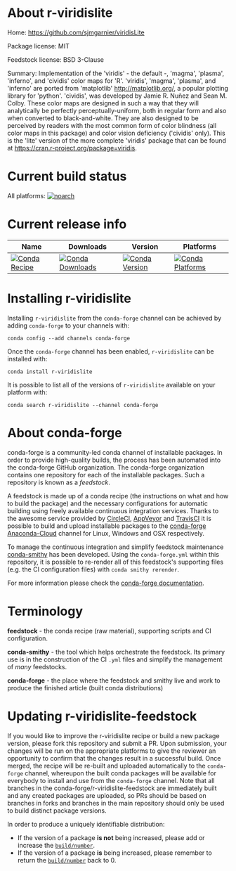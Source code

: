 About r-viridislite
===================

Home: https://github.com/sjmgarnier/viridisLite

Package license: MIT

Feedstock license: BSD 3-Clause

Summary: Implementation of the 'viridis' - the default -, 'magma', 'plasma',  'inferno', and 'cividis' color maps for 'R'. 'viridis', 'magma', 'plasma',  and 'inferno' are ported from 'matplotlib' <http://matplotlib.org/>, a  popular plotting library for 'python'. 'cividis', was developed by Jamie R.  Nuñez and Sean M. Colby. These color maps are designed in such a way that  they will analytically be perfectly perceptually-uniform, both in regular  form and also when converted to black-and-white. They are also designed to  be perceived by readers with the most common form of color blindness (all  color maps in this package) and color vision deficiency ('cividis' only).  This is the 'lite' version of the more complete 'viridis' package that can  be found at <https://cran.r-project.org/package=viridis>.



Current build status
====================

All platforms:
[![noarch](https://img.shields.io/circleci/project/github/conda-forge/r-viridislite-feedstock/master.svg?label=noarch)](https://circleci.com/gh/conda-forge/r-viridislite-feedstock)

Current release info
====================

| Name | Downloads | Version | Platforms |
| --- | --- | --- | --- |
| [![Conda Recipe](https://img.shields.io/badge/recipe-r--viridislite-green.svg)](https://anaconda.org/conda-forge/r-viridislite) | [![Conda Downloads](https://img.shields.io/conda/dn/conda-forge/r-viridislite.svg)](https://anaconda.org/conda-forge/r-viridislite) | [![Conda Version](https://img.shields.io/conda/vn/conda-forge/r-viridislite.svg)](https://anaconda.org/conda-forge/r-viridislite) | [![Conda Platforms](https://img.shields.io/conda/pn/conda-forge/r-viridislite.svg)](https://anaconda.org/conda-forge/r-viridislite) |

Installing r-viridislite
========================

Installing `r-viridislite` from the `conda-forge` channel can be achieved by adding `conda-forge` to your channels with:

```
conda config --add channels conda-forge
```

Once the `conda-forge` channel has been enabled, `r-viridislite` can be installed with:

```
conda install r-viridislite
```

It is possible to list all of the versions of `r-viridislite` available on your platform with:

```
conda search r-viridislite --channel conda-forge
```


About conda-forge
=================

conda-forge is a community-led conda channel of installable packages.
In order to provide high-quality builds, the process has been automated into the
conda-forge GitHub organization. The conda-forge organization contains one repository
for each of the installable packages. Such a repository is known as a *feedstock*.

A feedstock is made up of a conda recipe (the instructions on what and how to build
the package) and the necessary configurations for automatic building using freely
available continuous integration services. Thanks to the awesome service provided by
[CircleCI](https://circleci.com/), [AppVeyor](https://www.appveyor.com/)
and [TravisCI](https://travis-ci.org/) it is possible to build and upload installable
packages to the [conda-forge](https://anaconda.org/conda-forge)
[Anaconda-Cloud](https://anaconda.org/) channel for Linux, Windows and OSX respectively.

To manage the continuous integration and simplify feedstock maintenance
[conda-smithy](https://github.com/conda-forge/conda-smithy) has been developed.
Using the ``conda-forge.yml`` within this repository, it is possible to re-render all of
this feedstock's supporting files (e.g. the CI configuration files) with ``conda smithy rerender``.

For more information please check the [conda-forge documentation](https://conda-forge.org/docs/).

Terminology
===========

**feedstock** - the conda recipe (raw material), supporting scripts and CI configuration.

**conda-smithy** - the tool which helps orchestrate the feedstock.
                   Its primary use is in the construction of the CI ``.yml`` files
                   and simplify the management of *many* feedstocks.

**conda-forge** - the place where the feedstock and smithy live and work to
                  produce the finished article (built conda distributions)


Updating r-viridislite-feedstock
================================

If you would like to improve the r-viridislite recipe or build a new
package version, please fork this repository and submit a PR. Upon submission,
your changes will be run on the appropriate platforms to give the reviewer an
opportunity to confirm that the changes result in a successful build. Once
merged, the recipe will be re-built and uploaded automatically to the
`conda-forge` channel, whereupon the built conda packages will be available for
everybody to install and use from the `conda-forge` channel.
Note that all branches in the conda-forge/r-viridislite-feedstock are
immediately built and any created packages are uploaded, so PRs should be based
on branches in forks and branches in the main repository should only be used to
build distinct package versions.

In order to produce a uniquely identifiable distribution:
 * If the version of a package **is not** being increased, please add or increase
   the [``build/number``](https://conda.io/docs/user-guide/tasks/build-packages/define-metadata.html#build-number-and-string).
 * If the version of a package **is** being increased, please remember to return
   the [``build/number``](https://conda.io/docs/user-guide/tasks/build-packages/define-metadata.html#build-number-and-string)
   back to 0.
